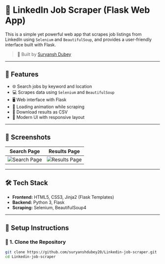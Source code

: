 # 💼 LinkedIn Job Scraper (Flask Web App)

This is a simple yet powerful web app that scrapes job listings from LinkedIn using `Selenium` and `BeautifulSoup`, and provides a user-friendly interface built with Flask.

> 🚀 Built by [Suryansh Dubey](https://github.com/suryanshdubey20)

---

## 🧠 Features

- 🌐 Search jobs by keyword and location
- 💻 Scrapes data using `Selenium` and `BeautifulSoup`
- 🖥️ Web interface with Flask
- 🔄 Loading animation while scraping
- 📄 Download results as CSV
- 🎨 Modern UI with responsive layout

---

## 📸 Screenshots

| Search Page | Results Page |
|-------------|--------------|
| ![Search Page](https://raw.githubusercontent.com/suryanshdubey20/Linkedin-job-scraper/main/static/img/Screenshot%20(7).png) | ![Results Page](https://raw.githubusercontent.com/suryanshdubey20/Linkedin-job-scraper/main/static/img/Screenshot%20(7).png) |


---

## 🛠️ Tech Stack

- **Frontend:** HTML5, CSS3, Jinja2 (Flask Templates)
- **Backend:** Python 3, Flask
- **Scraping:** Selenium, BeautifulSoup4

---

## 🔧 Setup Instructions

### 📁 1. Clone the Repository

```bash
git clone https://github.com/suryanshdubey20/Linkedin-job-scraper.git
cd Linkedin-job-scraper
